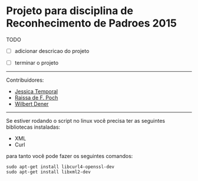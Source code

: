 # Projeto para disciplina de Reconhecimento de Padroes 2015


TODO
- [ ] adicionar descricao do projeto
- [ ] terminar o projeto


-------------------


Contribuidores:

* [Jessica Temporal](https://github.com/jtemporal)
* [Raissa de F. Poch](https://github.com/raissapoch)
* [Wilbert Dener](https://github.com/wilbertdener)
 

-------------------

Se estiver rodando o script no linux você precisa ter as seguintes bibliotecas instaladas:
- XML
- Curl


para tanto você pode fazer os seguintes comandos:

```
sudo apt-get install libcurl4-openssl-dev
sudo apt-get install libxml2-dev
```
